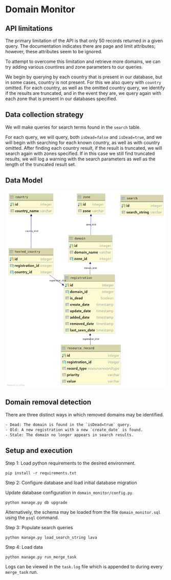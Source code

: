 # Domain Monitor

## API limitations 

The primary limitation of the API is that only 50 records returned in a given query. The documentation indicates there are page and limit attributes; however, these attributes seem to be ignored.

To attempt to overcome this limitation and retrieve more domains, we can try adding various countires and zone parameters to our queries.

We begin by querying by each country that is present in our database, but in some cases, country is not present. For this we also query with `country` omitted. For each country, as well as the omitted country query, we identify if the results are truncated, and in the event they are, we query again with each zone that is present in our databases specified.

## Data collection strategy

We will make queries for search terms found in the `search` table.

For each query, we will query, both `isDead=false` and `isDead=true`, and we will begin with searching for each known country, as well as with country omitted. After finding each country result, if the result is truncated, we will search again with zones specified. If in this case we still find truncated results, we will log a warning with the search parameters as well as the length of the truncated result set.

## Data Model 

![ER Diagram](Schema.png)

## Domain removal detection

There are three distinct ways in which removed domains may be identified.
    
    - Dead: The domain is found in the `isDead=true` query. 
    - Old: A new registration with a new `create_date` is found. 
    - Stale: The domain no longer appears in search results. 

## Setup and execution

Step 1: Load python requirements to the desired environment. 
```
pip install -r requirements.txt
```

Step 2: Configure database and load initial database migration

Update database configuration in `domain_monitor/config.py`.

```
python manage.py db upgrade
```

Alternatively, the schema may be loaded from the file `domain_monitor.sql` using the `psql` command.

Step 3: Populate search queries
```
python manage.py load_search_string lava
```

Step 4: Load data
```
python manage.py run_merge_task
```
Logs can be viewed in the `task.log` file which is appended to during every `merge_task` run.

